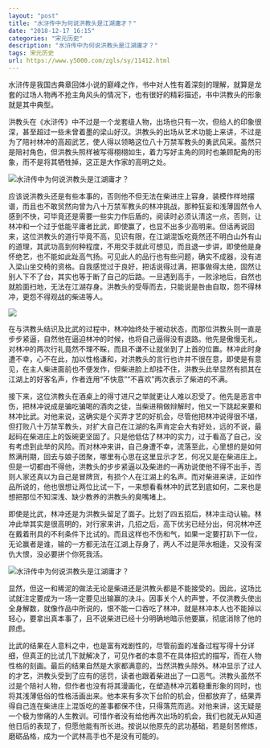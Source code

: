 ```yaml
---
layout: "post"
title: "水浒传中为何说洪教头是江湖庸才？"
date: "2018-12-17 16:15"
categories: "宋元历史"
description: "水浒传中为何说洪教头是江湖庸才？"
tags: 宋元历史
url: https://www.y5000.com/zgls/sy/11412.html
---
```






水浒传是我国古典章回体小说的巅峰之作，书中对人性有着深刻的理解，就算是龙套的过场人物再不抢主角风头的情况下，也有很好的精彩描述，书中洪教头的形象就是其中典型。

洪教头在《水浒传》中不过是一个龙套级人物，出场也只有一次，但给人的印象很深，甚至超过一些未曾着墨的梁山好汉。洪教头的出场从艺术功能上来讲，不过是为了陪衬林冲的高超武艺，使人得以领略这位八十万禁军教头的勇武风采。虽然只是陪衬角色，但洪教头照样被写得栩栩如生，着力写好主角的同时也兼顾配角的形象，而不是将其牺牲掉，这正是大作家的高明之处。

![水浒传中为何说洪教头是江湖庸才？](/uploads/allimg/170119/6-1F11Z93550b8.JPG)

应该说洪教头还是有些本事的，否则他不但无法在柴进庄上容身，装模作样地摆谱，而且也不敢贸然向曾为八十万禁军教头的林冲挑战，那种狂妄和浅薄固然令人感到不快，可毕竟还是需要一些实力作后盾的，阅读时必须认清这一点，否则，让林冲和一个过于低能平庸者比武，即使赢了，也显不出多少高明来。但话再说回来，这位洪教头的道行毕竟不高，见识有限，在江湖混饭吃竟然还不明白山外有山的道理，其武功高到何种程度，不用交手就此可想见，而且退一步讲，即使他是身怀绝艺，也不能如此趾高气扬。可见此人的品行也有些问题，确实不成器，没有进入梁山坐交椅的资格。自我感觉过于良好，把话说得过满，把事做得太绝，固然让别人下不了台，其实也等于断了自己的后路。一旦遇到高手，一败涂地后，自然也就脸面扫地，无法在江湖存身。洪教头的受辱而去，只能说是咎由自取，怨不得林冲，更怨不得观战的柴进等人。

![](https://img.y5000.com/uploads/allimg/170119/0940112649-0.jpg)

在与洪教头结识及比武的过程中，林冲始终处于被动状态，而那位洪教头则一直是步步紧逼，自然他在逼迫林冲的时候，也将自己逼得没有退路。他先是傲慢无礼，对林冲的两次行礼竟然不理不睬，而且不谦不让就坐到了上首的位置。林冲此时身遭不幸，心不在此，加以性格谦和，对洪教头的言行也许并不很在意，即使是有意见，在主人柴进面前也不便发作，但柴进脸上却挂不住，洪教头此举显然有损其在江湖上的好客名声，作者连用“不快意”“不喜欢”两次表示了柴进的不满。

接下来，这位洪教头在酒桌上的得寸进尺之举就更让人难以忍受了。他先是恶言中伤，把林冲说成是骗吃骗喝的酒肉之徒，当柴进稍做辩解时，他又一下跳起来要和林冲比武。对他来说，这确实是个买弄才艺的好机会，尽管他把林冲说得很不堪，但打败八十万禁军教头，对扩大自己在江湖的名声肯定会大有好处，远的不说，最起码在柴进庄上的饭碗更坚固了。只是他低估了林冲的实力，过于看高了自己，没有考虑到此举的风险。而对林冲来讲，自己身遭不幸，流落至此，心里想的是如何熬满刑期，回去与娘子团聚，哪里有心思在这里显示才艺，何况又是在柴进庄上。但是一切都由不得他，洪教头的步步紧逼以及柴进的一再劝说使他不得不出手，否则人家还真以为自己是冒牌货，有损个人在江湖上的名声。而对柴进来讲，正如作品所说的，他也很想让两位比试一下，一来想看看林冲的武艺到底如何，二来也是想把那位不知深浅、缺少教养的洪教头的臭嘴堵上。

即使是比武，林冲还是为洪教头留足了面子。比划了四五招后，林冲主动认输。林冲此举其实是很高明的，对行家来讲，几招之后，高下优劣已经分出，何况林冲还在戴着刑具的不利条件下比试的。而且这样也不伤和气，如果一定要打趴下一位，无论赢者是谁，输的一方都无法在江湖上存身了，两人不过是萍水相逢，又没有深仇大恨，没必要拼个你死我活。

![水浒传中为何说洪教头是江湖庸才？](/uploads/allimg/170119/6-1F11Z9324U55.JPG)

显然，但这一和稀泥的做法无论是柴进还是洪教头都是不能接受的。因此，这场比试就注定要成为一场一定要见出输赢的决斗。因事关个人的声誉，不仅洪教头使出全身解数，就像作品中所说的，恨不能一口吞吃了林冲，就是林冲本人也不能掉以轻心，要拿出真本事了，且不说柴进已经十分明确地暗示他要赢，彻底消除了他的顾虑。

比武的结果在人意料之中，也是富有戏剧性的，尽管前面的准备过程写得十分详细，但真正的比试几下就解决了，可见作者的本意不在具体招式的描写，而在人物性格的刻画。最后的结果自然是大家都满意的，当然洪教头除外。林冲显示了过人的才艺，洪教头受到了应有的惩罚，读者也跟着柴进出了一口恶气。洪教头虽然不过是个陪衬人物，但作者也没有将其漫画化，在塑造林冲沉着稳重形象的同时，也将其浅薄低俗的性格活画出来。他本来有多次下台阶的机会，但都放弃了，结果弄得自己连在柴进庄上混饭吃的差事都保不住，只得落荒而逃。对他来讲，这无疑是一个极为惨痛的人生教训。可惜作者没有给他再次出场的机会，我们也就无从知道他日后的表现了，但愿他能有所长进。按说以他原先的武功基础，若是刻苦修炼，磨砺品格，成为一个武林高手也不是没有可能的。
